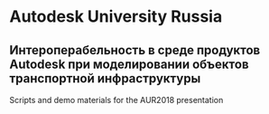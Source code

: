 # Autodesk University Russia
## Интероперабельность в среде продуктов Autodesk при моделировании объектов транспортной инфраструктуры 
Scripts and demo materials for the AUR2018 presentation
